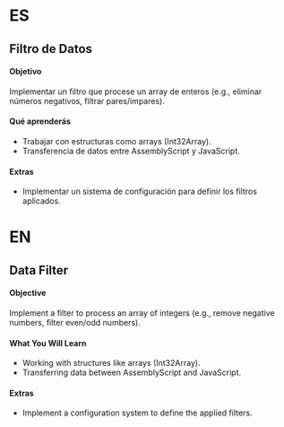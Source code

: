 # ES
## Filtro de Datos

#### Objetivo

Implementar un filtro que procese un array de enteros (e.g., eliminar números negativos, filtrar pares/impares).

#### Qué aprenderás

- Trabajar con estructuras como arrays (Int32Array).
- Transferencia de datos entre AssemblyScript y JavaScript.

#### Extras

- Implementar un sistema de configuración para definir los filtros aplicados.

# EN
## Data Filter

#### Objective

Implement a filter to process an array of integers (e.g., remove negative numbers, filter even/odd numbers).

#### What You Will Learn

- Working with structures like arrays (Int32Array).
- Transferring data between AssemblyScript and JavaScript.

#### Extras

- Implement a configuration system to define the applied filters.
